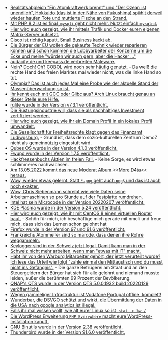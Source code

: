 * [Realitätsabgleich "Ein Atomkraftwerk brennt" und "Der Ozean ist unendlich", Hokkaido (das ist in der Nähe von Fukushima) spühlt derweil wieder haufen Tote und muttierte Fische an den Strand.](https://netzfrauen.org/2022/02/06/japan-5/)
* [Mit PHP 8.2 ist es final, `mysqli` geht nicht mehr. Nutzt einfach `mysqlnd`.](https://php.watch/versions/8.2/mysqli-libmysql-no-longer-supported)
* [Hier wird euch gezeigt, wie ihr mittels Trafik und Docker euren eigenen Matrix-Server aufsetzt.](https://goneuland.de/matrix-chattplattform-mittels-traefik-und-docker-installieren/)
* [Cisco ist richtig kaputt, Small Business kackt ab.](https://www.borncity.com/blog/2022/02/06/cisco-drama-kritische-schwachstellen-in-small-business-routern-feb-2022/)
* [Die Bürger der EU wollen die gekaufte Technik wieder reparieren können und schon kommen die Lobbyarbeiter der Konzerne um die Ecke und meine "würden wir auch gern, aber die Hacker ..."](https://netzpolitik.org/2022/lobbying-in-bruessel-mit-der-hackergefahr-gegen-das-recht-auf-reparatur/)
* [audacity.de und keepass.de verbreiten Maleware.](https://www.borncity.com/blog/2022/02/07/vorsicht-audacity-de-und-keepass-de-verbreiten-malware-feb-2022/)
* [Nein? Doch! Oh? COBOL wird noch sehr häufig genutzt.](https://www.borncity.com/blog/2022/02/06/cobol-markt-dreimal-grer-als-erwartet/) - Da weiß die rechte Hand des freien Marktes mal wieder nicht, was die linke Hand so tut.
* [Olympia? Das ist auch jedes Mal eine Probe wie der aktuelle Stand der Massenüberwachung so ist.](https://rdl.de/beitrag/olympia-sport-als-t-r-ffner-f-r-die-biometrische-massen-berwachung)
* [Ihr kennt euch mit GCC oder Glibc aus? Arch Linux braucht genau an dieser Stelle eure Hilfe.](https://www.phoronix.com/scan.php?page=news_item&px=Arch-Toolchain-Falling-Behind)
* [rqlite wurde in der Version v7.3.1 veröffentlicht.](https://github.com/rqlite/rqlite/releases/tag/v7.3.1)
* [Die Rüstungsindustrie will, dass sie als nachhaltiges Investment zertifiziert werden.](https://blog.fefe.de/?ts=9cfc4b64)
* [Hier wird euch gezeigt, wie ihr ein Domain Profil in ein lokales Profil umwandelt.](https://www.shellhacks.com/windows-migrate-domain-user-profile-to-local/)
* [Die Gesellschaft für Freiheitsrechte klagt gegen das Finanzamt Ludiwgsburg.](https://freiheitsrechte.org/pm-demoz-klage/) - Grund ist, dass dem sozio-kulturellen Zentrum DemoZ nicht als gemeinnützig eingestuft wird.
* [Qubes OS wurde in der Version 4.1.0 veröffentlicht.](https://lwn.net/Articles/884036/rss)
* [Fwupd wurde in der Version 1.7.5 veröffentlicht.](https://www.phoronix.com/scan.php?page=news_item&px=fwupd-1.7.5)
* [Hackfressenbuchs Aktien im freien Fall.](https://www.henning-uhle.eu/informatik/meta-aus-fuer-facebook-instagram-und-whatsapp?pk_campaign=feed&pk_kwd=meta-aus-fuer-facebook-instagram-und-whatsapp) - Keine Sorge, es wird etwas schlimmeres nachwachsen.
* [Am 13.05.2022 kommt das neue Moderat Album >>More D4ta<< heraus.](https://www.monkeytownrecords.com/moderat-announce-more-d4ta/)
* [Wow, wieder etwas gelernt. Statt `*.png` geht auch `png$` und das ist auch noch exakter.](https://opensource.com/article/22/2/metacharacters-linux)
* [Wow, Chris Siebenmann schreibt wie viele Daten seine Arbeitsmaschinen so pro Stunde auf der Festplatte rumdrehen.](https://utcc.utoronto.ca/~cks/space/blog/linux/SSDSomeWriteVolumes)
* [Intel hat sein Microcode in der Version 20220207 veröffentlicht.](https://www.phoronix.com/scan.php?page=news_item&px=Intel-Microcode-20220207)
* [KDE Plasma wurde in der Version 5.24 veröffentlicht.](https://lwn.net/Articles/884121/rss)
* [Hier wird euch gezeigt, wie ihr mit CentOS 8 einen virtuellen Router baut.](https://www.underkube.com/posts/2022-02-08-centos-as-router/) - Schön für mich, ich beschäftige mich gerade mit nmcli und freue mich, dass sich das Lernen schon gelohnt hat
* [Firefox wurde in der Version 97 und 91.6 veröffentlicht.](https://www.borncity.com/blog/2022/02/09/firefox-97-und-91-6-esr/)
* [Frankreichs Atommeiler sind so marode, dass denen ihre Rohre weggammeln.](https://blog.fefe.de/?ts=9cfbcc57)
* [Keylogger sind in der Schweiz jetzt legal. Damit kann man in der Schweiz nicht mehr arbeiten, wenn man "etwas mit IT" macht.](https://blog.fefe.de/?ts=9cfa294b)
* [Habt ihr von den Warburg Mitarbeiter gehört, der jetzt verurteilt wurde? Ich lese das Urteil wie folgt "zahle einmal den Mittagstisch und du musst nicht ins Gefängnis".](https://blog.fefe.de/?ts=9cfa83bf) - Die ganze Betrügerei am Staat und an den Steuergeldern der Bürger hat sich für alle gelohnt und niemand musste leiden, außer die berühmten 99 Prozent der Bevölkerung.
* [QNAP's QTS wurde in der Version QTS 5.0.0.1932 build 20220129 veröffentlicht.](https://www.borncity.com/blog/2022/02/11/qnap-update-qts-5-0-0-1932-build-20220129-schliet-samba-schwachstelle-cve-2021-44142/)
* [Wegen gammeliger Infrastruktur ist Vodafone Portugal offline, komplett!](https://www.borncity.com/blog/2022/02/10/cyberangriff-auf-vodafone-portugal-schiet-alle-dienste-ins-aus/)
* [Wunderbar, die DSVGO schützt und wirkt, die Übermittlung der Daten in die USA nach google analytics ist illegal.](https://noyb.eu/en/update-cnil-decides-eu-us-data-transfer-google-analytics-illegal)
* [Falls ihr mal wissen wollt, wie alt eurer Linux so ist, `stat -c %w /`](https://www.putorius.net/how-to-find-date-and-time-linux-os-was-installed.html)
* [Die WordPress Erweiterung `PHP Everywhere` macht eure WordPress-Installation kaputt.](https://www.bleepingcomputer.com/news/security/php-everywhere-rce-flaws-threaten-thousands-of-wordpress-sites/)
* [GNU Binutils wurde in der Version 2.38 veröffentlicht.](https://lwn.net/Articles/884264/rss)
* [Thunderbird wurde in der Version 91.6.0 veröffentlicht.](https://www.borncity.com/blog/2022/02/09/thunderbird-91-6-0/)
